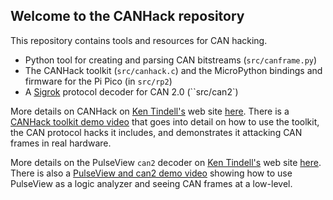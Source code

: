 ## Welcome to the CANHack repository

This repository contains tools and resources for CAN hacking.

- Python tool for creating and parsing CAN bitstreams (``src/canframe.py``)
- The CANHack toolkit (``src/canhack.c``) and the MicroPython bindings and firmware for the Pi Pico (in ``src/rp2``)
- A [Sigrok](https://sigrok.org) protocol decoder for CAN 2.0 (``src/can2`)

More details on CANHack on [Ken Tindell's](https://kentindell.github.io) web site [here](https://kentindell.github.io/canhack). There
is a [CANHack toolkit demo video](https://youtu.be/dATyoWOlEJU) 
that goes into detail on how to use the toolkit, the CAN protocol hacks it
includes, and demonstrates it attacking CAN frames in real hardware.

More details on the PulseView ``can2`` decoder on [Ken Tindell's](https://kentindell.github.io) web
site [here](https://kentindell.github.io/can2). There
is also a [PulseView and can2 demo video](https://youtu.be/RvExJSDvhKo) showing how to use PulseView
as a logic analyzer and seeing CAN frames at a low-level.
